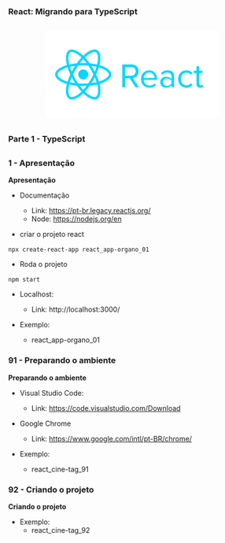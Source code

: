 ##
### React: Migrando para TypeScript
##

<p align="center">
  <img alt="...." src="./src/reactjs_logo_icon_170805.png" width="70%">
</p>


##
### Parte 1 - TypeScript
##


### 1 - Apresentação

**Apresentação**

- Documentação
    - Link: https://pt-br.legacy.reactjs.org/
    - Node: https://nodejs.org/en

- criar o projeto react
```
npx create-react-app react_app-organo_01
```

- Roda o projeto
```
npm start
```

- Localhost:
    - Link: http://localhost:3000/



- Exemplo:
    - react_app-organo_01


### 91 - Preparando o ambiente

**Preparando o ambiente**

- Visual Studio Code:
    - Link: https://code.visualstudio.com/Download
- Google Chrome
    - Link: https://www.google.com/intl/pt-BR/chrome/

- Exemplo:
    - react_cine-tag_91


### 92 - Criando o projeto

**Criando o projeto**

- Exemplo:
    - react_cine-tag_92


